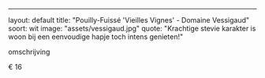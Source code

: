 ---
layout: default
title:  "Pouilly-Fuissé 'Vieilles Vignes' - Domaine Vessigaud"
soort: wit
image: "assets/vessigaud.jpg"
quote: "Krachtige stevie karakter is woon bij een eenvoudige hapje toch intens genieten!"

<p class="typl8-drop-cap">omschrijving

</p> € 16
